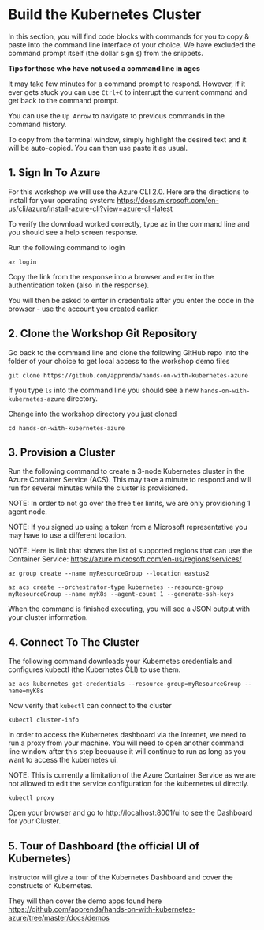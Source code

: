 # Build the Kubernetes Cluster

In this section, you will find code blocks with commands  for you to copy & paste into the command line interface of your choice. We have excluded the command prompt itself (the dollar sign `$`) from the snippets. 

**Tips for those who have not used a command line in ages**

It may take few minutes for a command prompt to respond. However, if it ever gets stuck you can use `Ctrl+C` to interrupt the current command and get back to the command prompt. 

You can use the `Up Arrow` to navigate to previous commands in the command history. 

To copy from the terminal window, simply highlight the desired text and it will be auto-copied. You can then use paste it as usual.

## 1. Sign In To Azure

For this workshop we will use the Azure CLI 2.0.  Here are the directions to install for your operating system: https://docs.microsoft.com/en-us/cli/azure/install-azure-cli?view=azure-cli-latest  

To verify the download worked correctly, type az in the command line and you should see a help screen response.

Run the following command to login
```
az login
```
Copy the link from the response into a browser and enter in the authentication token (also in the response).

You will then be asked to enter in credentials after you enter the code in the browser - use the account you created earlier.

## 2. Clone the Workshop Git Repository

Go back to the command line and clone the following GitHub repo into the folder of your choice to get local access to the workshop demo files

```
git clone https://github.com/apprenda/hands-on-with-kubernetes-azure 
```

If you type `ls` into the command line you should see a new `hands-on-with-kubernetes-azure` directory. 

Change into the workshop directory you just cloned

```
cd hands-on-with-kubernetes-azure
```

## 3. Provision a Cluster

Run the following command to create a 3-node Kubernetes cluster in the Azure Container Service (ACS). This may take a minute to respond and will run for several minutes while the cluster is provisioned.

NOTE: In order to not go over the free tier limits, we are only provisioning 1 agent node. 

NOTE: If you signed up using a token from a Microsoft representative you may have to use a different location.

NOTE: Here is link that shows the list of supported regions that can use the Container Service: https://azure.microsoft.com/en-us/regions/services/

```
az group create --name myResourceGroup --location eastus2
``` 

```
az acs create --orchestrator-type kubernetes --resource-group myResourceGroup --name myK8s --agent-count 1 --generate-ssh-keys
```

When the command is finished executing, you will see a JSON output with your cluster information.

## 4. Connect To The Cluster

The following command downloads your Kubernetes credentials and configures kubectl (the Kubernetes CLI) to use them.

```
az acs kubernetes get-credentials --resource-group=myResourceGroup --name=myK8s
```

Now verify that `kubectl` can connect to the cluster

```
kubectl cluster-info
```

In order to access the Kubernetes dashboard via the Internet, we need to run a proxy from your machine. You will need to open another command line window after this step becuause it will continue to run as long as you want to access the kubernetes ui.  

NOTE: This is currently a limitation of the Azure Container Service as we are not allowed to edit the service configuration for the kubernetes ui directly.

```
kubectl proxy
```

Open your browser and go to http://localhost:8001/ui to see the Dashboard for your Cluster. 

## 5. Tour of Dashboard (the official UI of Kubernetes)

Instructor will give a tour of the Kubernetes Dashboard and cover the constructs of Kubernetes. 

They will then cover the demo apps found here https://github.com/apprenda/hands-on-with-kubernetes-azure/tree/master/docs/demos
